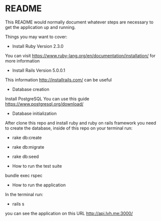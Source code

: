 # README

This README would normally document whatever steps are necessary to get the
application up and running.

Things you may want to cover:

* Install Ruby Version 2.3.0

You can visit https://www.ruby-lang.org/en/documentation/installation/ for more information

* Install Rails Version 5.0.0.1

This information http://installrails.com/ can be useful

* Database creation

Install PostgreSQL You can use this guide https://www.postgresql.org/download/

* Database initialization

After clone this repo and install ruby and ruby on rails framework you need to create the database, inside of this repo on your terminal run: 

* rake db:create

* rake db:migrate

* rake db:seed

* How to run the test suite

bundle exec rspec

* How to run the application

In the terminal run:

* rails s

you can see the application on this URL http://api.lvh.me:3000/

